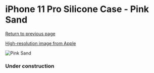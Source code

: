 # iPhone 11 Pro Silicone Case - Pink Sand

[Return to previous page](/iphone_11)

[High-resolution image from Apple](https://store.storeimages.cdn-apple.com/8756/as-images.apple.com/is/MWYM2?wid=4500&hei=4500&fmt=png)

<div style="width: 384px"><img src="/everysource/MWYM2.png" alt="Pink Sand"></div>

### Under construction
